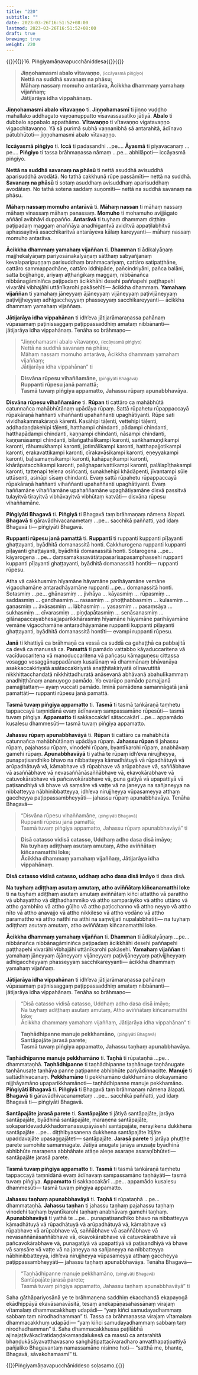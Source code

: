 ```yaml
---
title: "220"
subtitle: ""
date: 2023-03-26T16:51:52+08:00
lastmod: 2023-03-26T16:51:52+08:00
draft: true
brewing: true
weight: 220
---
```


{{<subtitle>}}{{<suttalink src="cnd20">}}16. Piṅgiyamāṇavapucchāniddesa{{</suttalink>}}{{</subtitle>}}

> **Jiṇṇohamasmi abalo vītavaṇṇo**, <small>(iccāyasmā piṅgiyo)</small>  
> **Nettā na suddhā savanaṃ na phāsu;**  
> **Māhaṃ nassaṃ momuho antarāva, Ācikkha dhammaṃ yamahaṃ vijaññaṃ;**  
> **Jātijarāya idha vippahānaṃ.**

**Jiṇṇohamasmi abalo vītavaṇṇo** ti. **Jiṇṇohamasmī** ti jiṇṇo vuḍḍho mahallako addhagato vayoanuppatto vīsavassasatiko jātiyā. **Abalo** ti dubbalo appabalo appathāmo. **Vītavaṇṇo** ti vītavaṇṇo vigatavaṇṇo vigacchitavaṇṇo. Yā sā purimā subhā vaṇṇanibhā sā antarahitā, ādīnavo pātubhūtoti— jiṇṇohamasmi abalo vītavaṇṇo.

**Iccāyasmā piṅgiyo** ti. **Iccā** ti padasandhi …pe…. **Āyasmā** ti piyavacanaṃ …pe…. **Piṅgiyo** ti tassa brāhmaṇassa nāmaṃ …pe… abhilāpoti— iccāyasmā piṅgiyo.

**Nettā na suddhā savanaṃ na phāsū** ti nettā asuddhā avisuddhā aparisuddhā avodātā. No tathā cakkhunā rūpe passāmīti— nettā na suddhā. **Savanaṃ na phāsū** ti sotaṃ asuddhaṃ avisuddhaṃ aparisuddhaṃ avodātaṃ. No tathā sotena saddaṃ suṇomīti— nettā na suddhā savanaṃ na phāsu.

**Māhaṃ nassaṃ momuho antarāvā** ti. **Māhaṃ nassan** ti māhaṃ nassaṃ māhaṃ vinassaṃ māhaṃ panassaṃ. **Momuho** ti mohamuho avijjāgato aññāṇī avibhāvī duppañño. **Antarāvā** ti tuyhaṃ dhammaṃ diṭṭhiṃ paṭipadaṃ maggaṃ anaññāya anadhigantvā aviditvā appaṭilabhitvā aphassayitvā asacchikaritvā antarāyeva kālaṃ kareyyanti— māhaṃ nassaṃ momuho antarāva.

**Ācikkha dhammaṃ yamahaṃ vijaññan** ti. **Dhamman** ti ādikalyāṇaṃ majjhekalyāṇaṃ pariyosānakalyāṇaṃ sātthaṃ sabyañjanaṃ kevalaparipuṇṇaṃ parisuddhaṃ brahmacariyaṃ, cattāro satipaṭṭhāne, cattāro sammappadhāne, cattāro iddhipāde, pañcindriyāni, pañca balāni, satta bojjhaṅge, ariyaṃ aṭṭhaṅgikaṃ maggaṃ, nibbānañca nibbānagāminiñca paṭipadaṃ ācikkhāhi desehi paññapehi paṭṭhapehi vivarāhi vibhajāhi uttānīkarohi pakāsehīti— ācikkha dhammaṃ. **Yamahaṃ vijaññan** ti yamahaṃ jāneyyaṃ ājāneyyaṃ vijāneyyaṃ paṭivijāneyyaṃ paṭivijjheyyaṃ adhigaccheyyaṃ phasseyyaṃ sacchikareyyanti— ācikkha dhammaṃ yamahaṃ vijaññaṃ.

**Jātijarāya idha vippahānan** ti idh’eva jātijarāmaraṇassa pahānaṃ vūpasamaṃ paṭinissaggaṃ paṭippassaddhiṃ amataṃ nibbānanti— jātijarāya idha vippahānaṃ. Tenāha so brāhmaṇo—

> “Jiṇṇohamasmi abalo vītavaṇṇo, <small>(iccāyasmā piṅgiyo)</small>  
> Nettā na suddhā savanaṃ na phāsu;  
> Māhaṃ nassaṃ momuho antarāva, Ācikkha dhammaṃ yamahaṃ vijaññaṃ;  
> Jātijarāya idha vippahānan” ti

> **Disvāna rūpesu vihaññamāne,** <small>(piṅgiyāti Bhagavā)</small>  
> **Ruppanti rūpesu janā pamattā;**  
> **Tasmā tuvaṃ piṅgiya appamatto, Jahassu rūpaṃ apunabbhavāya.**

**Disvāna rūpesu vihaññamāne** ti. **Rūpan** ti cattāro ca mahābhūtā catunnañca mahābhūtānaṃ upādāya rūpaṃ. Sattā rūpahetu rūpappaccayā rūpakāraṇā haññanti vihaññanti upahaññanti upaghātiyanti. Rūpe sati vividhakammakāraṇā kārenti. Kasāhipi tāḷenti, vettehipi tāḷenti, aḍḍhadaṇḍakehipi tāḷenti, hatthampi chindanti, pādampi chindanti, hatthapādampi chindanti, kaṇṇampi chindanti, nāsampi chindanti, kaṇṇanāsampi chindanti, bilaṅgathālikampi karonti, saṅkhamuṇḍikampi karonti, rāhumukhampi karonti, jotimālikampi karonti, hatthapajjotikampi karonti, erakavattikampi karonti, cīrakavāsikampi karonti, eṇeyyakampi karonti, baḷisamaṃsikampi karonti, kahāpaṇikampi karonti, khārāpatacchikampi karonti, palighaparivattikampi karonti, palālapīṭhakampi karonti, tattenapi telena osiñcanti, sunakhehipi khādāpenti, jīvantampi sūle uttāsenti, asināpi sīsaṃ chindanti. Evaṃ sattā rūpahetu rūpappaccayā rūpakāraṇā haññanti vihaññanti upahaññanti upaghātiyanti. Evaṃ haññamāne vihaññamāne upahaññamāne upaghātiyamāne disvā passitvā tulayitvā tīrayitvā vibhāvayitvā vibhūtaṃ katvāti— disvāna rūpesu vihaññamāne.

**Piṅgiyāti Bhagavā** ti. **Piṅgiyā** ti Bhagavā taṃ brāhmaṇaṃ nāmena ālapati. **Bhagavā** ti gāravādhivacanametaṃ …pe… sacchikā paññatti, yad idaṃ Bhagavā ti— piṅgiyāti Bhagavā.

**Ruppanti rūpesu janā pamattā** ti. **Ruppantī** ti ruppanti kuppanti pīḷayanti ghaṭṭayanti, byādhitā domanassitā honti. Cakkhurogena ruppanti kuppanti pīḷayanti ghaṭṭayanti, byādhitā domanassitā honti. Sotarogena …pe… kāyarogena …pe… ḍaṃsamakasavātātapasarīsapasamphassehi ruppanti kuppanti pīḷayanti ghaṭṭayanti, byādhitā domanassitā hontīti— ruppanti rūpesu.

Atha vā cakkhusmiṃ hīyamāne hāyamāne parihāyamāne vemāne vigacchamāne antaradhāyamāne ruppanti …pe… domanassitā honti. Sotasmiṃ …pe… ghānasmiṃ … jivhāya … kāyasmiṃ … rūpasmiṃ … saddasmiṃ … gandhasmiṃ … rasasmiṃ … phoṭṭhabbasmiṃ … kulasmiṃ … gaṇasmiṃ … āvāsasmiṃ … lābhasmiṃ … yasasmiṃ … pasaṃsāya … sukhasmiṃ … cīvarasmiṃ … piṇḍapātasmiṃ … senāsanasmiṃ … gilānapaccayabhesajjaparikkhārasmiṃ hīyamāne hāyamāne parihāyamāne vemāne vigacchamāne antaradhāyamāne ruppanti kuppanti pīḷayanti ghaṭṭayanti, byādhitā domanassitā hontīti— evampi ruppanti rūpesu.

**Janā** ti khattiyā ca brāhmaṇā ca vessā ca suddā ca gahaṭṭhā ca pabbajitā ca devā ca manussā ca. **Pamattā** ti pamādo vattabbo kāyaduccaritena vā vacīduccaritena vā manoduccaritena vā pañcasu kāmaguṇesu cittassa vosaggo vosaggānuppadānaṃ kusalānaṃ vā dhammānaṃ bhāvanāya asakkaccakiriyatā asātaccakiriyatā anaṭṭhitakiriyatā olīnavuttitā nikkhittacchandatā nikkhittadhuratā anāsevanā abhāvanā abahulīkammaṃ anadhiṭṭhānaṃ ananuyogo pamādo. Yo evarūpo pamādo pamajjanā pamajjitattaṃ— ayaṃ vuccati pamādo. Iminā pamādena samannāgatā janā pamattāti— ruppanti rūpesu janā pamattā.

**Tasmā tuvaṃ piṅgiya appamatto** ti. **Tasmā** ti tasmā taṅkāraṇā taṃhetu tappaccayā taṃnidānā evaṃ ādīnavaṃ sampassamāno rūpesūti— tasmā tuvaṃ piṅgiya. **Appamatto** ti sakkaccakārī sātaccakārī …pe… appamādo kusalesu dhammesūti— tasmā tuvaṃ piṅgiya appamatto.

**Jahassu rūpaṃ apunabbhavāyā** ti. **Rūpan** ti cattāro ca mahābhūtā catunnañca mahābhūtānaṃ upādāya rūpaṃ. **Jahassu rūpan** ti jahassu rūpaṃ, pajahassu rūpaṃ, vinodehi rūpaṃ, byantīkarohi rūpaṃ, anabhāvaṃ gamehi rūpaṃ. **Apunabbhavāyā** ti yathā te rūpaṃ idh’eva nirujjheyya, punapaṭisandhiko bhavo na nibbatteyya kāmadhātuyā vā rūpadhātuyā vā arūpadhātuyā vā, kāmabhave vā rūpabhave vā arūpabhave vā, saññābhave vā asaññābhave vā nevasaññānāsaññābhave vā, ekavokārabhave vā catuvokārabhave vā pañcavokārabhave vā, puna gatiyā vā upapattiyā vā paṭisandhiyā vā bhave vā saṃsāre vā vaṭṭe vā na janeyya na sañjaneyya na nibbatteyya nābhinibbatteyya, idh’eva nirujjheyya vūpasameyya atthaṃ gaccheyya paṭippassambheyyāti— jahassu rūpaṃ apunabbhavāya. Tenāha Bhagavā—

> “Disvāna rūpesu vihaññamāne, <small>(piṅgiyāti Bhagavā)</small>  
> Ruppanti rūpesu janā pamattā;  
> Tasmā tuvaṃ piṅgiya appamatto, Jahassu rūpaṃ apunabbhavāyā” ti

> **Disā catasso vidisā catasso, Uddhaṃ adho dasa disā imāyo;**  
> **Na tuyhaṃ adiṭṭhaṃ asutaṃ amutaṃ, Atho aviññātaṃ kiñcanamatthi loke;**  
> **Ācikkha dhammaṃ yamahaṃ vijaññaṃ, Jātijarāya idha vippahānaṃ.**

**Disā catasso vidisā catasso, uddhaṃ adho dasa disā imāyo** ti dasa disā.

**Na tuyhaṃ adiṭṭhaṃ asutaṃ amutaṃ, atho aviññātaṃ kiñcanamatthi loke** ti na tuyhaṃ adiṭṭhaṃ asutaṃ amutaṃ aviññātaṃ kiñci attattho vā parattho vā ubhayattho vā diṭṭhadhammiko vā attho samparāyiko vā attho uttāno vā attho gambhīro vā attho gūḷho vā attho paṭicchanno vā attho neyyo vā attho nīto vā attho anavajjo vā attho nikkileso vā attho vodāno vā attho paramattho vā attho natthi na atthi na saṃvijjati nupalabbhatīti— na tuyhaṃ adiṭṭhaṃ asutaṃ amutaṃ, atho aviññātaṃ kiñcanamatthi loke.

**Ācikkha dhammaṃ yamahaṃ vijaññan** ti. **Dhamman** ti ādikalyāṇaṃ …pe… nibbānañca nibbānagāminiñca paṭipadaṃ ācikkhāhi desehi paññapehi paṭṭhapehi vivarāhi vibhajāhi uttānīkarohi pakāsehi. **Yamahaṃ vijaññan** ti yamahaṃ jāneyyaṃ ājāneyyaṃ vijāneyyaṃ paṭivijāneyyaṃ paṭivijjheyyaṃ adhigaccheyyaṃ phasseyyaṃ sacchikareyyanti— ācikkha dhammaṃ yamahaṃ vijaññaṃ.

**Jātijarāya idha vippahānan** ti idh’eva jātijarāmaraṇassa pahānaṃ vūpasamaṃ paṭinissaggaṃ paṭippassaddhiṃ amataṃ nibbānanti— jātijarāya idha vippahānaṃ. Tenāha so brāhmaṇo—

> “Disā catasso vidisā catasso, Uddhaṃ adho dasa disā imāyo;  
> Na tuyhaṃ adiṭṭhaṃ asutaṃ amutaṃ, Atho aviññātaṃ kiñcanamatthi loke;  
> Ācikkha dhammaṃ yamahaṃ vijaññaṃ, Jātijarāya idha vippahānan” ti

> **Taṇhādhipanne manuje pekkhamāno,** <small>(piṅgiyāti Bhagavā)</small>  
> **Santāpajāte jarasā parete;**  
> **Tasmā tuvaṃ piṅgiya appamatto, Jahassu taṇhaṃ apunabbhavāya.**

**Taṇhādhipanne manuje pekkhamāno** ti. **Taṇhā** ti rūpataṇhā …pe… dhammataṇhā. **Taṇhādhipanne** ti taṇhādhipanne taṇhānuge taṇhānugate taṇhānusaṭe taṇhāya panne paṭipanne abhibhūte pariyādinnacitte. **Manuje** ti sattādhivacanaṃ. **Pekkhamāno** ti pekkhamāno dakkhamāno olokayamāno nijjhāyamāno upaparikkhamānoti— taṇhādhipanne manuje pekkhamāno. **Piṅgiyāti Bhagavā** ti. **Piṅgiyā** ti Bhagavā taṃ brāhmaṇaṃ nāmena ālapati. **Bhagavā** ti gāravādhivacanametaṃ …pe… sacchikā paññatti, yad idaṃ Bhagavā ti— piṅgiyāti Bhagavā.

**Santāpajāte jarasā parete** ti. **Santāpajāte** ti jātiyā santāpajāte, jarāya santāpajāte, byādhinā santāpajāte, maraṇena santāpajāte, sokaparidevadukkhadomanassupāyāsehi santāpajāte, nerayikena dukkhena santāpajāte …pe… diṭṭhibyasanena dukkhena santāpajāte ītijāte upaddavajāte upasaggajāteti— santāpajāte. **Jarasā parete** ti jarāya phuṭṭhe parete samohite samannāgate. Jātiyā anugate jarāya anusaṭe byādhinā abhibhūte maraṇena abbhāhate atāṇe aleṇe asaraṇe asaraṇībhūteti— santāpajāte jarasā parete.

**Tasmā tuvaṃ piṅgiya appamatto** ti. **Tasmā** ti tasmā taṅkāraṇā taṃhetu tappaccayā taṃnidānā evaṃ ādīnavaṃ sampassamāno taṇhāyāti— tasmā tuvaṃ piṅgiya. **Appamatto** ti sakkaccakārī …pe… appamādo kusalesu dhammesūti— tasmā tuvaṃ piṅgiya appamatto.

**Jahassu taṇhaṃ apunabbhavāyā** ti. **Taṇhā** ti rūpataṇhā …pe… dhammataṇhā. **Jahassu taṇhan** ti jahassu taṇhaṃ pajahassu taṇhaṃ vinodehi taṇhaṃ byantīkarohi taṇhaṃ anabhāvaṃ gamehi taṇhaṃ. **Apunabbhavāyā** ti yathā te …pe… punapaṭisandhiko bhavo na nibbatteyya kāmadhātuyā vā rūpadhātuyā vā arūpadhātuyā vā, kāmabhave vā rūpabhave vā arūpabhave vā, saññābhave vā asaññābhave vā nevasaññānāsaññābhave vā, ekavokārabhave vā catuvokārabhave vā pañcavokārabhave vā, punagatiyā vā upapattiyā vā paṭisandhiyā vā bhave vā saṃsāre vā vaṭṭe vā na janeyya na sañjaneyya na nibbatteyya nābhinibbatteyya, idh’eva nirujjheyya vūpasameyya atthaṃ gaccheyya paṭippassambheyyāti— jahassu taṇhaṃ apunabbhavāya. Tenāha Bhagavā—

> “Taṇhādhipanne manuje pekkhamāno, <small>(piṅgiyāti Bhagavā)</small>  
> Santāpajāte jarasā parete;  
> Tasmā tuvaṃ piṅgiya appamatto, Jahassu taṇhaṃ apunabbhavāyā” ti

Saha gāthāpariyosānā ye te brāhmaṇena saddhiṃ ekacchandā ekapayogā ekādhippāyā ekavāsanavāsitā, tesaṃ anekapāṇasahassānaṃ virajaṃ vītamalaṃ dhammacakkhuṃ udapādi— “yaṃ kiñci samudayadhammaṃ sabbaṃ taṃ nirodhadhamman” ti. Tassa ca brāhmaṇassa virajaṃ vītamalaṃ dhammacakkhuṃ udapādi— “yaṃ kiñci samudayadhammaṃ sabbaṃ taṃ nirodhadhamman” ti. Saha dhammacakkhussa paṭilābhā ajinajaṭāvākacīratidaṇḍakamaṇḍalukesā ca massū ca antarahitā bhaṇḍukāsāyavatthavasano saṅghāṭipattacīvaradharo anvatthapaṭipattiyā pañjaliko Bhagavantaṃ namassamāno nisinno hoti— “satthā me, bhante, Bhagavā, sāvakohamasmī” ti.

{{<eof>}}Piṅgiyamāṇavapucchāniddeso soḷasamo.{{</eof>}}